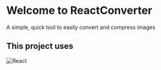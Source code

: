 # Welcome to ReactConverter

A simple, quick tool to easily convert and compress images

## This project uses
![React](https://img.shields.io/badge/react-%2320232a.svg?style=for-the-badge&logo=react&logoColor=%2361DAFB)
